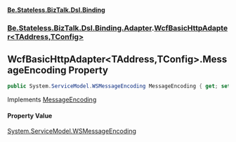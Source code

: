 #### [Be.Stateless.BizTalk.Dsl.Binding](README.md 'README')
### [Be.Stateless.BizTalk.Dsl.Binding.Adapter](Be.Stateless.BizTalk.Dsl.Binding.Adapter.md 'Be.Stateless.BizTalk.Dsl.Binding.Adapter').[WcfBasicHttpAdapter&lt;TAddress,TConfig&gt;](WcfBasicHttpAdapter_TAddress,TConfig_.md 'Be.Stateless.BizTalk.Dsl.Binding.Adapter.WcfBasicHttpAdapter<TAddress,TConfig>')

## WcfBasicHttpAdapter<TAddress,TConfig>.MessageEncoding Property

```csharp
public System.ServiceModel.WSMessageEncoding MessageEncoding { get; set; }
```

Implements [MessageEncoding](IAdapterConfigMessageEncoding.MessageEncoding.md 'Be.Stateless.BizTalk.Dsl.Binding.Adapter.IAdapterConfigMessageEncoding.MessageEncoding')

#### Property Value
[System.ServiceModel.WSMessageEncoding](https://docs.microsoft.com/en-us/dotnet/api/System.ServiceModel.WSMessageEncoding 'System.ServiceModel.WSMessageEncoding')
